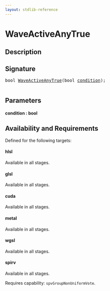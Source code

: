 ```yaml
---
layout: stdlib-reference
---
```


# WaveActiveAnyTrue

## Description





## Signature 

<pre>
<span class="code_keyword">bool</span> <a href="waveactiveanytrue-04ad">WaveActiveAnyTrue</a>(<span class="code_keyword">bool</span> <a href="waveactiveanytrue-04ad#decl-condition" class="code_param">condition</a>);

</pre>

## Parameters

####  <a id="decl-condition"></a>condition  : bool

## Availability and Requirements

Defined for the following targets:

#### hlsl
Available in all stages.

#### glsl
Available in all stages.

#### cuda
Available in all stages.

#### metal
Available in all stages.

#### wgsl
Available in all stages.

#### spirv
Available in all stages.

Requires capability: `spvGroupNonUniformVote`.


